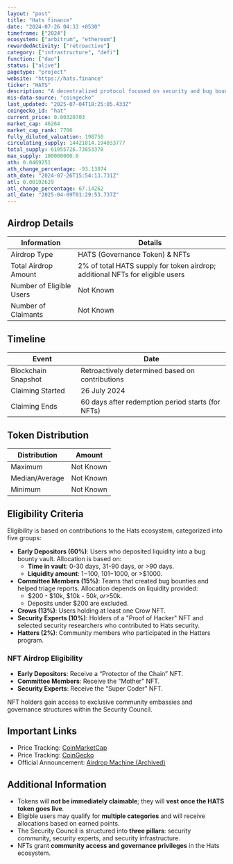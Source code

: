 ```yaml
---
layout: "post"
title: "Hats finance"
date: "2024-07-26 04:33 +0530"
timeframe: ["2024"]
ecosystem: ["arbitrum", "ethereum"]
rewardedActivity: ["retroactive"]
category: ["infrastructure", "defi"]
function: ["dao"]
status: ["alive"]
pagetype: "project"
website: "https://hats.finance"
ticker: "HATS"
description: "A decentralized protocol focused on security and bug bounty vaults to incentivize ethical hacking and secure Web3 infrastructure."
mis-data-source: "coingecko"
last_updated: "2025-07-04T18:25:05.433Z"
coingecko_id: "hat"
current_price: 0.00320703
market_cap: 46264
market_cap_rank: 7706
fully_diluted_valuation: 198750
circulating_supply: 14421814.194033777
total_supply: 61955726.73853378
max_supply: 100000000.0
ath: 0.0469251
ath_change_percentage: -93.13874
ath_date: "2024-07-26T15:54:13.731Z"
atl: 0.00192629
atl_change_percentage: 67.14262
atl_date: "2025-04-09T01:29:53.737Z"
---
```


## Airdrop Details

| Information              | Details                                                                       |
| ------------------------ | ----------------------------------------------------------------------------- |
| Airdrop Type             | HATS (Governance Token) & NFTs                                                |
| Total Airdrop Amount     | 2% of total HATS supply for token airdrop; additional NFTs for eligible users |
| Number of Eligible Users | Not Known                                                                     |
| Number of Claimants      | Not Known                                                                     |

## Timeline

| Event               | Date                                              |
| ------------------- | ------------------------------------------------- |
| Blockchain Snapshot | Retroactively determined based on contributions   |
| Claiming Started    | 26 July 2024                                      |
| Claiming Ends       | 60 days after redemption period starts (for NFTs) |

## Token Distribution

| Distribution   | Amount    |
| -------------- | --------- |
| Maximum        | Not Known |
| Median/Average | Not Known |
| Minimum        | Not Known |

## Eligibility Criteria

Eligibility is based on contributions to the Hats ecosystem, categorized into five groups:

- **Early Depositors (60%)**: Users who deposited liquidity into a bug bounty vault. Allocation is based on:
  - **Time in vault**: 0-30 days, 31-90 days, or >90 days.
  - **Liquidity amount**: $1-$100, $101-$1000, or >$1000.
- **Committee Members (15%)**: Teams that created bug bounties and helped triage reports. Allocation depends on liquidity provided:
  - $200 - $10k, $10k - $50k, or >$50k.
  - Deposits under $200 are excluded.
- **Crows (13%)**: Users holding at least one Crow NFT.
- **Security Experts (10%)**: Holders of a "Proof of Hacker" NFT and selected security researchers who contributed to Hats security.
- **Hatters (2%)**: Community members who participated in the Hatters program.

### NFT Airdrop Eligibility

- **Early Depositors**: Receive a “Protector of the Chain” NFT.
- **Committee Members**: Receive the “Mother” NFT.
- **Security Experts**: Receive the “Super Coder” NFT.

NFT holders gain access to exclusive community embassies and governance structures within the Security Council.

## Important Links

- Price Tracking: [CoinMarketCap](https://coinmarketcap.com/currencies/hats-finance)
- Price Tracking: [CoinGecko](https://www.coingecko.com/en/coins/hats)
- Official Announcement: [Airdrop Machine (Archived)](https://web.archive.org/web/20220922140950/https://docs.hats.finance/general/airdrop-machine)

## Additional Information

- Tokens will **not be immediately claimable**; they will **vest once the HATS token goes live**.
- Eligible users may qualify for **multiple categories** and will receive allocations based on earned points.
- The Security Council is structured into **three pillars**: security community, security experts, and security infrastructure.
- NFTs grant **community access and governance privileges** in the Hats ecosystem.